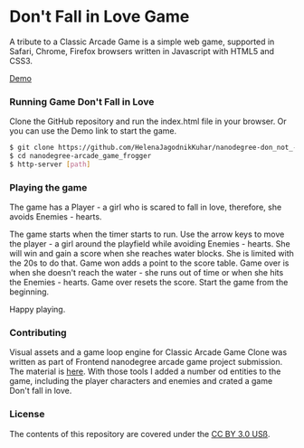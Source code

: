 # Don't Fall in Love Game

A tribute to a Classic Arcade Game is a simple web game, supported in Safari, Chrome, Firefox browsers written in Javascript with HTML5 and CSS3.

[Demo](https://helenajagodnikkuhar.github.io/nanodegree-do_not_fall_in_love_game/)

### Running Game Don't Fall in Love

Clone the GitHub repository and run the index.html file in your browser. Or you can use the Demo link to start the game.

```sh
$ git clone https://github.com/HelenaJagodnikKuhar/nanodegree-don_not_-fall_in_love_game
$ cd nanodegree-arcade_game_frogger
$ http-server [path]
```

### Playing the game

The game has a Player - a girl who is scared to fall in love, therefore, she avoids Enemies - hearts.

The game starts when the timer starts to run. Use the arrow keys to move the player - a girl around the playfield while avoiding Enemies - hearts. 
She will win and gain a score when she reaches water blocks. She is limited with the 20s to do that. Game won adds a point to the score table. 
Game over is when she doesn't reach the water - she runs out of time or when she hits the Enemies - hearts. Game over resets the score. Start the game from the beginning.

Happy playing.


### Contributing

Visual assets and a game loop engine for Classic Arcade Game Clone was written as part of Frontend nanodegree arcade game project submission. The material is [here](https://github.com/udacity/frontend-nanodegree-arcade-game).
With those tools I added a number od entities to the game, including the player characters and enemies and crated a game Don't fall in love.


### License

The contents of this repository are covered under the [CC BY 3.0 USß](https://creativecommons.org/licenses/by/3.0/us/).
